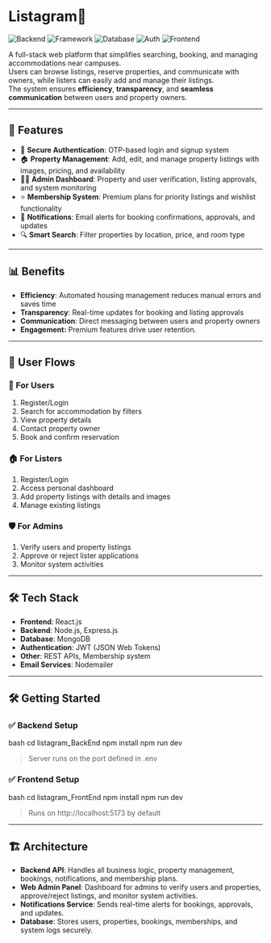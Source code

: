 # Listagram🏡

![Backend](https://img.shields.io/badge/Backend-Node.js-43853D?style=flat)
![Framework](https://img.shields.io/badge/Framework-Express-000000?style=flat)
![Database](https://img.shields.io/badge/Database-MongoDB-47A248?style=flat)
![Auth](https://img.shields.io/badge/Auth-JWT-orange?style=flat)
![Frontend](https://img.shields.io/badge/Frontend-React%20-61DAFB?style=flat)

A full-stack web platform that simplifies searching, booking, and managing accommodations near campuses.  
Users can browse listings, reserve properties, and communicate with owners, while listers can easily add and manage their listings.  
The system ensures **efficiency**, **transparency**, and **seamless communication** between users and property owners.  

---

## 🚀 Features

- 🔐 **Secure Authentication**: OTP-based login and signup system  
- 🏠 **Property Management**: Add, edit, and manage property listings with images, pricing, and availability  
- 👨‍💼 **Admin Dashboard**: Property and user verification, listing approvals, and system monitoring  
- ⭐ **Membership System**: Premium plans for priority listings and wishlist functionality  
- 📩 **Notifications**: Email alerts for booking confirmations, approvals, and updates  
- 🔍 **Smart Search**: Filter properties by location, price, and room type  

---

## 📊 Benefits

- **Efficiency**: Automated housing management reduces manual errors and saves time  
- **Transparency**: Real-time updates for booking and listing approvals  
- **Communication**: Direct messaging between users and property owners  
- **Engagement:** Premium features drive user retention.

---

## 🔄 User Flows

### 👤 For Users
1. Register/Login  
2. Search for accommodation by filters  
3. View property details  
4. Contact property owner  
5. Book and confirm reservation  

### 🏠 For Listers
1. Register/Login  
2. Access personal dashboard  
3. Add property listings with details and images  
4. Manage existing listings  

### 🛡️ For Admins
1. Verify users and property listings  
2. Approve or reject lister applications  
3. Monitor system activities  

---

## 🛠️ Tech Stack

- **Frontend**: React.js  
- **Backend**: Node.js, Express.js  
- **Database**: MongoDB  
- **Authentication**: JWT (JSON Web Tokens)  
- **Other**: REST APIs, Membership system
- **Email Services**: Nodemailer 

---

 ## 🛠 Getting Started

### ✅ Backend Setup
bash
cd listagram_BackEnd
npm install
npm run dev

> Server runs on the port defined in .env

### ✅ Frontend Setup
bash
cd listagram_FrontEnd
npm install
npm run dev

> Runs on http://localhost:5173 by default

---

## 🏗 Architecture

- **Backend API**: Handles all business logic, property management, bookings, notifications, and membership plans.  
- **Web Admin Panel**: Dashboard for admins to verify users and properties, approve/reject listings, and monitor system activities.  
- **Notifications Service**: Sends real-time alerts for bookings, approvals, and updates.  
- **Database**: Stores users, properties, bookings, memberships, and system logs securely.  

